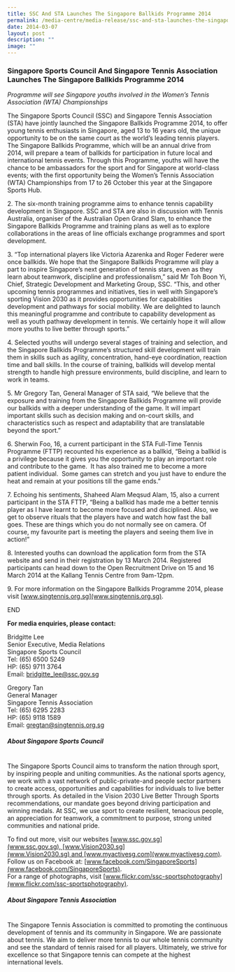 ```yaml
---
title: SSC And STA Launches The Singapore Ballkids Programme 2014
permalink: /media-centre/media-release/ssc-and-sta-launches-the-singapore-ballkids-programme-2014/
date: 2014-03-07
layout: post
description: ""
image: ""
---
```

### **Singapore Sports Council And Singapore Tennis Association Launches The Singapore Ballkids Programme 2014**
_Programme will see Singapore youths involved in the Women’s Tennis Association (WTA) Championships_

The Singapore Sports Council (SSC) and Singapore Tennis Association (STA) have jointly launched the Singapore Ballkids Programme 2014, to offer young tennis enthusiasts in Singapore, aged 13 to 16 years old, the unique opportunity to be on the same court as the world’s leading tennis players. The Singapore Ballkids Programme, which will be an annual drive from 2014, will prepare a team of ballkids for participation in future local and international tennis events. Through this Programme, youths will have the chance to be ambassadors for the sport and for Singapore at world-class events; with the first opportunity being the Women’s Tennis Association (WTA) Championships from 17 to 26 October this year at the Singapore Sports Hub.

2\. The six-month training programme aims to enhance tennis capability development in Singapore. SSC and STA are also in discussion with Tennis Australia, organiser of the Australian Open Grand Slam, to enhance the Singapore Ballkids Programme and training plans as well as to explore collaborations in the areas of line officials exchange programmes and sport development.

3\. “Top international players like Victoria Azarenka and Roger Federer were once ballkids. We hope that the Singapore Ballkids Programme will play a part to inspire Singapore’s next generation of tennis stars, even as they learn about teamwork, discipline and professionalism,” said Mr Toh Boon Yi, Chief, Strategic Development and Marketing Group, SSC. “This, and other upcoming tennis programmes and initiatives, ties in well with Singapore’s sporting Vision 2030 as it provides opportunities for capabilities development and pathways for social mobility. We are delighted to launch this meaningful programme and contribute to capability development as well as youth pathway development in tennis. We certainly hope it will allow more youths to live better through sports.”

4\. Selected youths will undergo several stages of training and selection, and the Singapore Ballkids Programme’s structured skill development will train them in skills such as agility, concentration, hand-eye coordination, reaction time and ball skills. In the course of training, ballkids will develop mental strength to handle high pressure environments, build discipline, and learn to work in teams.

5\. Mr Gregory Tan, General Manager of STA said, “We believe that the exposure and training from the Singapore Ballkids Programme will provide our ballkids with a deeper understanding of the game. It will impart important skills such as decision making and on-court skills, and characteristics such as respect and adaptability that are translatable beyond the sport.”

6\. Sherwin Foo, 16, a current participant in the STA Full-Time Tennis Programme (FTTP) recounted his experience as a ballkid, “Being a ballkid is a privilege because it gives you the opportunity to play an important role and contribute to the game.  It has also trained me to become a more patient individual.  Some games can stretch and you just have to endure the heat and remain at your positions till the game ends.”

7\. Echoing his sentiments, Shaheed Alam Meqsud Alam, 15, also a current participant in the STA FTTP, “Being a ballkid has made me a better tennis player as I have learnt to become more focused and disciplined. Also, we get to observe rituals that the players have and watch how fast the ball goes. These are things which you do not normally see on camera. Of course, my favourite part is meeting the players and seeing them live in action!”

8\. Interested youths can download the application form from the STA website and send in their registration by 13 March 2014. Registered participants can head down to the Open Recruitment Drive on 15 and 16 March 2014 at the Kallang Tennis Centre from 9am-12pm.

9\. For more information on the Singapore Ballkids Programme 2014, please visit [www.singtennis.org.sg](www.singtennis.org.sg).

END

**For media enquiries, please contact:**  
  
Bridgitte Lee  
Senior Executive, Media Relations  
Singapore Sports Council  
Tel: (65) 6500 5249  
HP: (65) 9711 3764  
Email: [bridgitte_lee@ssc.gov.sg](mailto:bridgitte_lee@ssc.gov.sg)  
  
Gregory Tan  
General Manager  
Singapore Tennis Association  
Tel: (65) 6295 2283  
HP: (65) 9118 1589  
Email: [gregtan@singtennis.org.sg](mailto:gregtan@singtennis.org.sg)

##### **About Singapore Sports Council**  
<br>
The Singapore Sports Council aims to transform the nation through sport, by inspiring people and uniting communities. As the national sports agency, we work with a vast network of public-private-and people sector partners to create access, opportunities and capabilities for individuals to live better through sports. As detailed in the Vision 2030 Live Better Through Sports recommendations, our mandate goes beyond driving participation and winning medals. At SSC, we use sport to create resilient, tenacious people, an appreciation for teamwork, a commitment to purpose, strong united communities and national pride.  
  
To find out more, visit our websites [www.ssc.gov.sg](www.ssc.gov.sg), [www.Vision2030.sg](www.Vision2030.sg) and [www.myactivesg.com](www.myactivesg.com). <br>
Follow us on Facebook at: [www.facebook.com/SingaporeSports](www.facebook.com/SingaporeSports). <br>
For a range of photographs, visit [www.flickr.com/ssc-sportsphotography](www.flickr.com/ssc-sportsphotography).  
  
##### **About Singapore Tennis Association**  
<br>
The Singapore Tennis Association is committed to promoting the continuous development of tennis and its community in Singapore. We are passionate about tennis. We aim to deliver more tennis to our whole tennis community and see the standard of tennis raised for all players. Ultimately, we strive for excellence so that Singapore tennis can compete at the highest international levels.